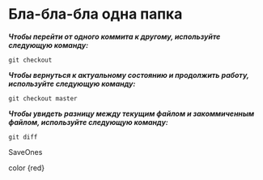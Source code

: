 # Бла-бла-бла одна папка

*__Чтобы перейти от одного коммита к другому, используйте следующую команду:__*
```
git checkout
```
*__Чтобы вернуться к актуальному состоянию и продолжить работу, используйте следующую команду:__*
```
git checkout master
```
*__Чтобы увидеть разницу между текущим файлом и закоммиченным файлом, используйте следующую команду:__*
```
git diff

```

SaveOnes

color {red} 